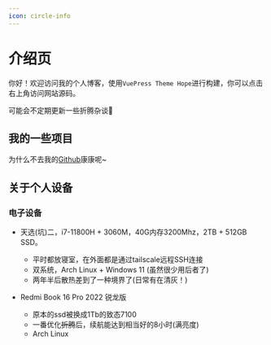 ```yaml
---
icon: circle-info
---
```


# 介绍页

你好！欢迎访问我的个人博客，使用`VuePress Theme Hope`进行构建，你可以点击右上角访问网站源码。

可能会不定期更新一些折腾杂谈🥳

## 我的一些项目

为什么不去我的[Github](https://github.com/Menghuan1918)康康呢~

## 关于个人设备

### 电子设备

- 天选(坑)二，i7-11800H + 3060M，40G内存3200Mhz，2TB + 512GB SSD。
  - 平时都放寝室，在外面都是通过tailscale远程SSH连接
  - 双系统，Arch Linux + Windows 11 (虽然很少用后者了)
  - 两年半后散热差到了一种境界了(日常有在清灰！)

-  Redmi Book 16 Pro 2022 锐龙版
   -  原本的ssd被换成1Tb的致态7100
   -  一番优化~~折腾~~后，续航能达到相当好的8小时(满亮度)
   -  Arch Linux